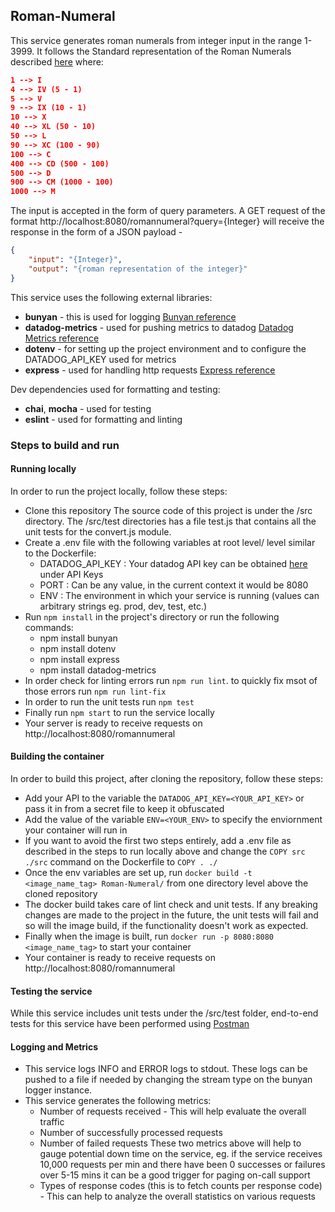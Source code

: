 ## Roman-Numeral
This service generates roman numerals from integer input in the range 1-3999.
It follows the Standard representation of the Roman Numerals described [here](https://en.wikipedia.org/wiki/Roman_numerals) where:
```json
1 --> I
4 --> IV (5 - 1)
5 --> V
9 --> IX (10 - 1)
10 --> X
40 --> XL (50 - 10)
50 --> L
90 --> XC (100 - 90)
100 --> C
400 --> CD (500 - 100)
500 --> D
900 --> CM (1000 - 100)
1000 --> M
```

The input is accepted in the form of query parameters. 
A GET request of the format http://localhost:8080/romannumeral?query={Integer} will receive the response in the form of a JSON payload - 
```json
{
    "input": "{Integer}",
    "output": "{roman representation of the integer}"
}
```

This service uses the following external libraries:
 - **bunyan** - this is used for logging [Bunyan reference](https://www.npmjs.com/package/bunyan)
 - **datadog-metrics** - used for pushing metrics to datadog [Datadog Metrics reference](https://www.npmjs.com/package/datadog-metrics)
 - **dotenv** - for setting up the project environment and to configure the DATADOG_API_KEY used for metrics
 - **express** - used for handling http requests [Express reference](https://expressjs.com/en/api.html)

 Dev dependencies used for formatting and testing:
 - **chai**, **mocha** - used for testing
 - **eslint** - used for formatting and linting

### Steps to build and run

#### Running locally
In order to run the project locally, follow these steps:
- Clone this repository
  The source code of this project is under the /src directory. 
  The /src/test directories has a file test.js that contains all the unit tests for the convert.js module.
- Create a .env file with the following variables at root level/ level similar to the Dockerfile:
    - DATADOG_API_KEY : Your datadog API key can be obtained [here](https://app.datadoghq.com/account/settings#api) under API Keys
    - PORT : Can be any value, in the current context it would be 8080
    - ENV : The environment in which your service is running (values can arbitrary strings eg. prod, dev, test, etc.)
- Run `npm install` in the project's directory or run the following commands:
    - npm install bunyan
    - npm install dotenv
    - npm install express
    - npm install datadog-metrics
- In order check for linting errors run `npm run lint`. to quickly fix msot of those errors run `npm run lint-fix`
- In order to run the unit tests run `npm test`
- Finally run `npm start` to run the service locally
- Your server is ready to receive requests on http://localhost:8080/romannumeral

#### Building the container
In order to build this project, after cloning the repository, follow these steps:
- Add your API to the variable the `DATADOG_API_KEY=<YOUR_API_KEY>` or pass it in from a secret file to keep it obfuscated
- Add the value of the variable `ENV=<YOUR_ENV>` to specify the enviornment your container will run in
- If you want to avoid the first two steps entirely, add a .env file as described in the steps to run locally above and change the `COPY src ./src` command on the Dockerfile to `COPY . ./`
- Once the env variables are set up, run `docker build -t <image_name_tag> Roman-Numeral/` from one directory level above the cloned repository
- The docker build takes care of lint check and unit tests. If any breaking changes are made to the project in the future, the unit tests will fail and so will the image build, if the functionality doesn't work as expected.
- Finally when the image is built, run `docker run -p 8080:8080 <image_name_tag>` to start your container
- Your container is ready to receive requests on http://localhost:8080/romannumeral

#### Testing the service
While this service includes unit tests under the /src/test folder, end-to-end tests for this service have been performed using [Postman](https://learning.postman.com/docs/getting-started/introduction/)

#### Logging and Metrics
- This service logs INFO and ERROR logs to stdout. These logs can be pushed to a file if needed by changing the stream type on the bunyan logger instance.
- This service generates the following metrics:
  - Number of requests received - This will help evaluate the overall traffic
  - Number of successfully processed requests
  - Number of failed requests
  These two metrics above will help to gauge potential down time on the service, eg. if the service receives 10,000 requests per min and there have been 0 successes or failures over 5-15 mins it can be a good trigger for paging on-call support
  - Types of response codes (this is to fetch counts per response code) - This can help to analyze the overall statistics on various requests
